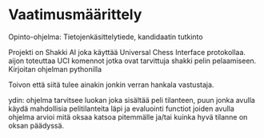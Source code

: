 # Vaatimusmäärittely
Opinto-ohjelma: Tietojenkäsittelytiede, kandidaatin tutkinto

Projekti on Shakki AI joka käyttää Universal Chess Interface protokollaa. aijon toteuttaa UCI komennot jotka ovat tarvittuja shakki pelin pelaamiseen. Kirjoitan ohjelman pythonilla 

Toivon että siitä tulee ainakin jonkin verran hankala vastustaja.

ydin:
ohjelma tarvitsee luokan joka sisältää peli tilanteen, puun jonka avulla käydä mahdollisia pelitilanteita läpi ja evaluointi functiot joiden avulla ohjelma arvioi mitä oksaa katsoa pitemmälle ja/tai kuinka hyvä tilanne on oksan päädyssä.